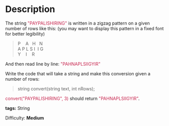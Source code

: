 Description
===========
The string <font color='#c7254e'>"PAYPALISHIRING"</font> is written in a zigzag pattern on a given number of rows like this: (you may want to display this pattern in a fixed font for better legibility)

> P&nbsp;&nbsp;&nbsp;&nbsp;A&nbsp;&nbsp;&nbsp;H&nbsp;&nbsp;&nbsp;N<br/>
> A&nbsp;P&nbsp;L&nbsp;S&nbsp;I&nbsp;&nbsp;I&nbsp;G<br/>
> Y&nbsp;&nbsp;&nbsp;&nbsp;I&nbsp;&nbsp;&nbsp;&nbsp;R

And then read line by line: <font color='#c7254e'>"PAHNAPLSIIGYIR"</font>

Write the code that will take a string and make this conversion given a number of rows:

> string convert(string text, int nRows);

<font color='#c7254e'>convert("PAYPALISHIRING", 3)</font> should return <font color='#c7254e'>"PAHNAPLSIIGYIR"</font>.

**tags:** String

Difficulty: **Medium**